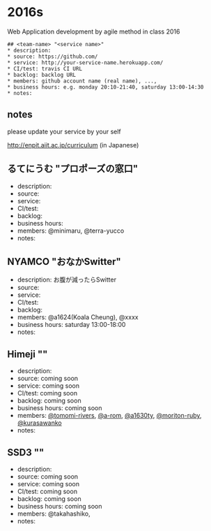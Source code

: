 # 2016s

Web Application development by agile method in class 2016

```
## <team-name> "<service name>"
* description:
* source: https://github.com/
* service: http://your-service-name.herokuapp.com/
* CI/test: travis CI URL
* backlog: backlog URL
* members: github account name (real name), ...,
* business hours: e.g. monday 20:10-21:40, saturday 13:00-14:30
* notes:
```

## notes

please update your service by your self

http://enpit.aiit.ac.jp/curriculum (in Japanese)

## るてにうむ "プロポーズの窓口"
* description: 
* source: 
* service: 
* CI/test: 
* backlog: 
* business hours: 
* members: @minimaru, @terra-yucco
* notes:

## NYAMCO "おなかSwitter"
* description: お腹が減ったらSwitter
* source: 
* service: 
* CI/test: 
* backlog: 
* members: @a1624(Koala Cheung), @xxxx
* business hours: saturday 13:00-18:00
* notes:

## Himeji ""
* description: 
* source: coming soon
* service: coming soon
* CI/test: coming soon
* backlog: coming soon
* business hours: coming soon
* members: [@tomomi-rivers](https://github.com/tomomi-rivers), [@a-rom](https://github.com/a-rom), [@a1630ty](https://github.com/a1630ty), [@moriton-ruby](), [@kurasawanko](https://github.com/kurasawanko)
* notes:


## SSD3  ""
* description: 
* source: coming soon
* service: coming soon
* CI/test: coming soon
* backlog: coming soon
* business hours: coming soon
* members: @takahashiko, 
* notes:

